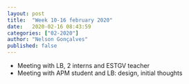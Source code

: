 ```yaml
---
layout: post
title:  "Week 10-16 february 2020"
date:   2020-02-16 08:43:59
categories: ["02-2020"]
author: "Nelson Gonçalves"
published: false
---
```


* Meeting with LB, 2 interns and ESTGV teacher
* Meeting with APM student and LB: design, initial thoughts

